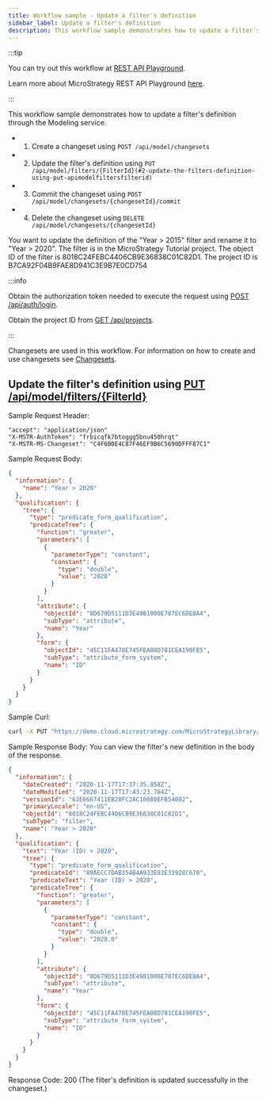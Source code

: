 ```yaml
---
title: Workflow sample - Update a filter's definition
sidebar_label: Update a filter's definition
description: This workflow sample demonstrates how to update a filter's definition through the Modeling service.
---
```


<Available since="2021" />

:::tip

You can try out this workflow at [REST API Playground](https://www.postman.com/microstrategysdk/workspace/microstrategy-rest-api/folder/16131298-5bb60de6-52e2-43c4-87bc-b404125f96ad?ctx=documentation).

Learn more about MicroStrategy REST API Playground [here](/docs/getting-started/playground.md).

:::

This workflow sample demonstrates how to update a filter's definition through the Modeling service.

- 1. Create a changeset using `POST /api/model/changesets`
- 2. Update the filter's definition using `PUT /api/model/filters/{FilterId}(#2-update-the-filters-definition-using-put-apimodelfiltersfilterid)`
- 3. Commit the changeset using `POST /api/model/changesets/{changesetId}/commit`
- 4. Delete the changeset using `DELETE /api/model/changesets/{changesetId}`

You want to update the definition of the "Year > 2015" filter and rename it to "Year > 2020". The filter is in the MicroStrategy Tutorial project. The object ID of the filter is 8018C24FEBC4406CB9E36838C01C82D1. The project ID is B7CA92F04B9FAE8D941C3E9B7E0CD754

:::info

Obtain the authorization token needed to execute the request using [POST /api/auth/login](https://demo.microstrategy.com/MicroStrategyLibrary/api-docs/index.html#/Authentication/postLogin).

Obtain the project ID from [GET /api/projects](https://demo.microstrategy.com/MicroStrategyLibrary/api-docs/index.html#/Projects/getProjects_1).

:::

Changesets are used in this workflow. For information on how to create and use changesets see [Changesets](/docs/common-workflows/changesets.md).

## Update the filter's definition using [PUT /api/model/filters/{FilterId}](https://demo.microstrategy.com/MicroStrategyLibrary/api-docs/index.html#/Filters/ms-ms-postFilter)

Sample Request Header:

```http
"accept": "application/json"
"X-MSTR-AuthToken": "frbicqfk7btoggg5bnu450hrqt"
"X-MSTR-MS-Changeset": "C4F6B0E4C87F46EF9B6C5690DFFF87C1"
```

Sample Request Body:

```json
{
  "information": {
    "name": "Year > 2020"
  },
  "qualification": {
    "tree": {
      "type": "predicate_form_qualification",
      "predicateTree": {
        "function": "greater",
        "parameters": [
          {
            "parameterType": "constant",
            "constant": {
              "type": "double",
              "value": "2020"
            }
          }
        ],
        "attribute": {
          "objectId": "8D679D5111D3E4981000E787EC6DE8A4",
          "subType": "attribute",
          "name": "Year"
        },
        "form": {
          "objectId": "45C11FA478E745FEA08D781CEA190FE5",
          "subType": "attribute_form_system",
          "name": "ID"
        }
      }
    }
  }
}
```

Sample Curl:

```bash
curl -X PUT "https://demo.cloud.microstrategy.com/MicroStrategyLibrary/api/model/filters/8018C24FEBC4406CB9E36838C01C82D1" -H "accept: application/json" -H "X-MSTR-AuthToken: frbicqfk7btoggg5bnu450hrqt" -H "X-MSTR-MS-Changeset: C4F6B0E4C87F46EF9B6C5690DFFF87C1" -H "Content-Type: application/json" -d '{"information":{"name":"Year > 2020"},"qualification":{"tree":{"type":"predicate_form_qualification","predicateTree":{"function":"greater","parameters":[{"parameterType":"constant","constant":{"type":"double","value":"2020"}}],"attribute":{"objectId":"8D679D5111D3E4981000E787EC6DE8A4","subType":"attribute","name":"Year"},"form":{"objectId":"45C11FA478E745FEA08D781CEA190FE5","subType":"attribute_form_system","name":"ID"}}}}}'
```

Sample Response Body: You can view the filter's new definition in the body of the response.

```json
{
  "information": {
    "dateCreated": "2020-11-17T17:37:35.858Z",
    "dateModified": "2020-11-17T17:43:23.784Z",
    "versionId": "63E6667411EB28FC2AC10080EFB54002",
    "primaryLocale": "en-US",
    "objectId": "8018C24FEBC4406CB9E36838C01C82D1",
    "subType": "filter",
    "name": "Year > 2020"
  },
  "qualification": {
    "text": "Year (ID) > 2020",
    "tree": {
      "type": "predicate_form_qualification",
      "predicateId": "89AECC7DAB354B4A933E83E33928C670",
      "predicateText": "Year (ID) > 2020",
      "predicateTree": {
        "function": "greater",
        "parameters": [
          {
            "parameterType": "constant",
            "constant": {
              "type": "double",
              "value": "2020.0"
            }
          }
        ],
        "attribute": {
          "objectId": "8D679D5111D3E4981000E787EC6DE8A4",
          "subType": "attribute",
          "name": "Year"
        },
        "form": {
          "objectId": "45C11FA478E745FEA08D781CEA190FE5",
          "subType": "attribute_form_system",
          "name": "ID"
        }
      }
    }
  }
}
```

Response Code: 200 (The filter's definition is updated successfully in the changeset.)
